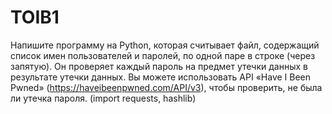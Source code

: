 # TOIB1
Напишите программу на Python, которая считывает файл, содержащий список имен пользователей и паролей, по одной паре в строке (через запятую). Он проверяет каждый пароль на предмет утечки данных в результате утечки данных. Вы можете использовать API «Have I Been Pwned» (https://haveibeenpwned.com/API/v3), чтобы проверить, не была ли утечка пароля. (import requests, hashlib)
